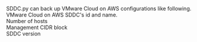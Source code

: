 SDDC.py can back up VMware Cloud on AWS configurations like following.<br>
  VMware Cloud on AWS SDDC's id and name.<br>
  Number of hosts<br>
  Management CIDR block<br>
  SDDC version<br>
